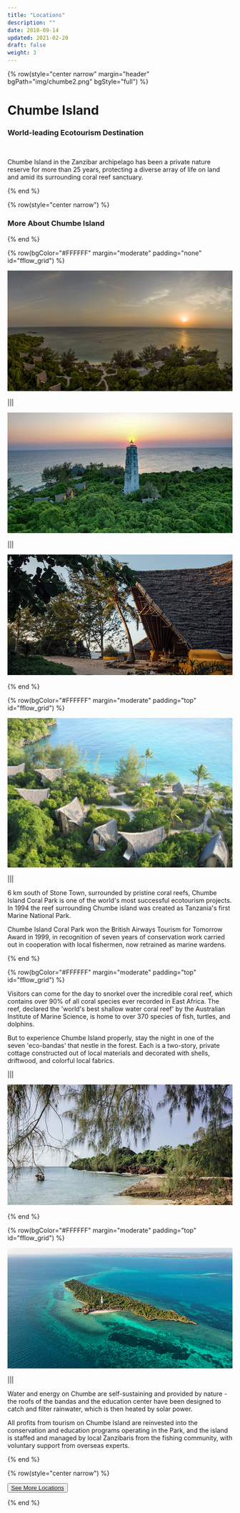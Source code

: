 ```yaml
---
title: "Locations"
description: ""
date: 2018-09-14
updated: 2021-02-20
draft: false
weight: 3
---
```

<!-- section 1 (JP) -->

{% row(style="center narrow" margin="header" bgPath="img/chumbe2.png" bgStyle="full") %}

# Chumbe Island

### World-leading Ecotourism Destination

<br>

Chumbe Island in the Zanzibar archipelago has been a private nature reserve for more than 25 years, protecting a diverse array of life on land and amid its surrounding coral reef sanctuary.

{% end %}

{% row(style="center narrow") %}

### More About Chumbe Island

{% end %}

<!-- section 0 (JP) -->

{% row(bgColor="#FFFFFF" margin="moderate" padding="none" id="fflow_grid") %}


![](img/chumbe10.jpeg)

|||

![](img/chumbe15.jpeg)

|||

![](img/chumbe5.jpeg)

{% end %}

<!-- section 1 (JP) -->

{% row(bgColor="#FFFFFF" margin="moderate" padding="top" id="fflow_grid") %}

![](img/chumbe1.jpeg)


|||


<p>
6 km south of Stone Town, surrounded by pristine coral reefs, Chumbe Island Coral Park is one of the world's most successful ecotourism projects. In 1994 the reef surrounding Chumbe island was created as Tanzania's first Marine National Park.
</p>

<p>
Chumbe Island Coral Park won the British Airways Tourism for Tomorrow Award in 1999, in recognition of seven years of conservation work carried out in cooperation with local fishermen, now retrained as marine wardens.
</p>

{% end %}

<!-- section 2 (JP) -->

{% row(bgColor="#FFFFFF" margin="moderate" padding="top" id="fflow_grid") %}

<p>
Visitors can come for the day to snorkel over the incredible coral reef, which contains over 90% of all coral species ever recorded in East Africa. The reef, declared the 'world's best shallow water coral reef' by the Australian Institute of Marine Science, is home to over 370 species of fish, turtles, and dolphins.
</p>

<p>
But to experience Chumbe Island properly, stay the night in one of the seven 'eco-bandas' that nestle in the forest. Each is a two-story, private cottage constructed out of local materials and decorated with shells, driftwood, and colorful local fabrics.
</p>

|||

![](img/chumbe6.jpeg)

{% end %}

<!-- section 2 (JP) -->

{% row(bgColor="#FFFFFF" margin="moderate" padding="top" id="fflow_grid") %}

![](img/chumbe9.jpeg)

|||

<p>
Water and energy on Chumbe are self-sustaining and provided by nature - the roofs of the bandas and the education center have been designed to catch and filter rainwater, which is then heated by solar power.
</p>

<p>
All profits from tourism on Chumbe Island are reinvested into the conservation and education programs operating in the Park, and the island is staffed and managed by local Zanzibaris from the fishing community, with voluntary support from overseas experts.
</p>

{% end %}


{% row(style="center narrow") %}

<button>[See More Locations](/locations)</button>

{% end %}